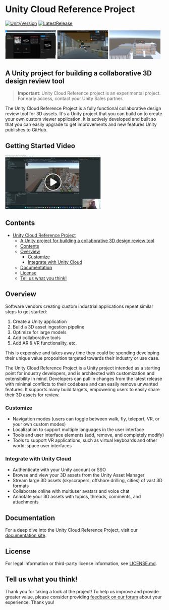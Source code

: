 # Unity Cloud Reference Project

[![UnityVersion](https://img.shields.io/badge/Unity%20Version:-2022.3%20LTS-57b9d3.svg?logo=unity&color=2196F3)](https://unity.com/releases/editor/whats-new/2022.3.0)
[![LatestRelease](https://img.shields.io/badge/Latest%20Github%20Release:-v0.6.0-57b9d3.svg?logo=github&color=brightgreen)](https://github.com/Unity-Technologies/unity-cloud-reference-project/releases/tag/v0.6.0)

<img src="ReferenceProject/Packages/Documentation~/images/ucrp_assets.jpg" width="32%" /> <img src="ReferenceProject/Packages/Documentation~/images/ucrp_collaborate.jpg" width="32%" /> <img src="ReferenceProject/Packages/Documentation~/images/ucrp_vr.jpg" width="32%" />

## A Unity project for building a collaborative 3D design review tool

> **Important**: Unity Cloud Reference project is an experimental project. For early access, contact your Unity Sales partner.

The Unity Cloud Reference Project is a fully functional collaborative design review tool for 3D assets. It's a Unity project that you can build on to create your own custom viewer application. It is actively developed and built so that you can easily upgrade to get improvements and new features Unity publishes to GitHub.

## Getting Started Video

[<img src="ReferenceProject/Packages/Documentation~/images/video_thumb_play.jpg" alt="Watch Video" width="60%" >](https://youtu.be/WTCf5geMghw?i=JfyKVNuC9T1PV6oI)

## Contents

- [Unity Cloud Reference Project](#unity-cloud-reference-project)
  - [A Unity project for building a collaborative 3D design review tool](#a-unity-project-for-building-a-collaborative-3d-design-review-tool)
  - [Contents](#contents)
  - [Overview](#overview)
    - [Customize](#customize)
    - [Integrate with Unity Cloud](#integrate-with-unity-cloud)
  - [Documentation](#documentation)
  - [License](#license)
  - [Tell us what you think!](#tell-us-what-you-think)

## Overview

Software vendors creating custom industrial applications repeat similar steps to get started:

1. Create a Unity application
2. Build a 3D asset ingestion pipeline
3. Optimize for large models
4. Add collaborative tools
5. Add AR & VR functionality, etc.

This is expensive and takes away time they could be spending developing their unique value proposition targeted towards their industry or use case.

The Unity Cloud Reference Project is a Unity project intended as a starting point for industry developers, and is architected with customization and extensibility in mind. Developers can pull in changes from the latest release with minimal conflicts to their codebase and can easily remove unwanted features. It supports many build targets, empowering users to easily share their 3D assets for review.

### Customize

- Navigation modes (users can toggle between walk, fly, teleport, VR, or your own custom modes)
- Localization to support multiple languages in the user interface
- Tools and user interface elements (add, remove, and completely modify)
- Tools to support VR applications, such as virtual keyboards and other world-space user interfaces

### Integrate with Unity Cloud

- Authenticate with your Unity account or SSO
- Browse and view your 3D assets from the Unity Asset Manager
- Stream large 3D assets (skyscrapers, offshore drilling, cities) of vast 3D formats
- Collaborate online with multiuser avatars and voice chat
- Annotate your 3D assets with topics, threads, comments, and attachments

## Documentation

For a deep dive into the Unity Cloud Reference Project, visit our [documentation site](https://docs.unity.com/cloud/en-us/creator-sdks/reference-project).

## License

For legal information or third-party license information, see [LICENSE.md](LICENSE.md).

## Tell us what you think!

Thank you for taking a look at the project! To help us improve and provide greater value, please consider providing [feedback on our forum](https://forum.unity.com/forums/unity-cloud.868/) about your experience. Thank you!
